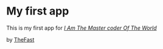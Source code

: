 # My first app

This is my first app for 
[*I Am The Master coder Of The World*](www.nosite.com)

by [TheFast](http://thefast.com)